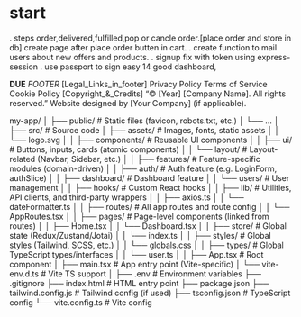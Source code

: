 # start
. steps order,delivered,fulfilled,pop or cancle order.[place order and store in db] create page after place order butten in cart.
. create function to mail users about new offers and products.
. signup fix with token using express-session
. use passport to sign easy
14 good dashboard,

**DUE**
*FOOTER*
[Legal_Links_in_footer]
Privacy Policy
Terms of Service
Cookie Policy
[Copyright_&_Credits]
“© [Year] [Company Name]. All rights reserved.”
Website designed by [Your Company] (if applicable).


my-app/
│
├── public/                 # Static files (favicon, robots.txt, etc.)
│   └── ...
│
├── src/                    # Source code
│   ├── assets/             # Images, fonts, static assets
│   │   └── logo.svg
│
│   ├── components/         # Reusable UI components
│   │   ├── ui/             # Buttons, inputs, cards (atomic components)
│   │   └── layout/         # Layout-related (Navbar, Sidebar, etc.)
│
│   ├── features/           # Feature-specific modules (domain-driven)
│   │   ├── auth/           # Auth feature (e.g. LoginForm, authSlice)
│   │   ├── dashboard/      # Dashboard feature
│   │   └── users/          # User management
│
│   ├── hooks/              # Custom React hooks
│
│   ├── lib/                # Utilities, API clients, and third-party wrappers
│   │   ├── axios.ts
│   │   └── dateFormatter.ts
│
│   ├── routes/             # All app routes and route config
│   │   └── AppRoutes.tsx
│
│   ├── pages/              # Page-level components (linked from routes)
│   │   ├── Home.tsx
│   │   └── Dashboard.tsx
│
│   ├── store/              # Global state (Redux/Zustand/Jotai)
│   │   └── index.ts
│
│   ├── styles/             # Global styles (Tailwind, SCSS, etc.)
│   │   └── globals.css
│
│   ├── types/              # Global TypeScript types/interfaces
│   │   └── user.ts
│
│   ├── App.tsx             # Root component
│   ├── main.tsx            # App entry point (Vite-specific)
│   └── vite-env.d.ts       # Vite TS support
│
├── .env                   # Environment variables
├── .gitignore
├── index.html             # HTML entry point
├── package.json
├── tailwind.config.js     # Tailwind config (if used)
├── tsconfig.json          # TypeScript config
└── vite.config.ts         # Vite config